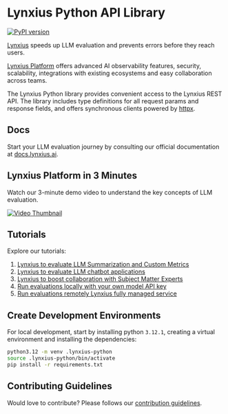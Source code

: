 # Lynxius Python API Library

[![PyPI version](https://img.shields.io/pypi/v/lynxius.svg)](https://pypi.org/project/lynxius/)

[Lynxius](https://www.lynxius.ai/) speeds up LLM evaluation and prevents errors before they reach users.

[Lynxius Platform](https://platform.lynxius.ai/) offers advanced AI observability features, security, scalability, integrations with existing ecosystems and easy collaboration across teams.

The Lynxius Python library provides convenient access to the Lynxius REST API. The library includes type definitions for all request params and response fields, and offers synchronous clients powered by [httpx](https://github.com/encode/httpx).

## Docs

Start your LLM evaluation journey by consulting our official documentation at [docs.lynxius.ai](https://docs.lynxius.ai/).

## Lynxius Platform in 3 Minutes

Watch our 3-minute demo video to understand the key concepts of LLM evaluation.

[![Video Thumbnail](https://github-public-assets.s3.us-west-1.amazonaws.com/chatdoctorv2_datasetv2labeled.png)](https://github-public-assets.s3.us-west-1.amazonaws.com/Lynxius+Demo.mp4)



## Tutorials

Explore our tutorials:

1. [Lynxius to evaluate LLM Summarization and Custom Metrics](./tutorials/AI_medical_scribe.ipynb)
2. [Lynxius to evaluate LLM chatbot applications](./tutorials/ChatDoctor.ipynb)
3. [Lynxius to boost collaboration with Subject Matter Experts](./tutorials/Datasets.ipynb)
4. [Run evaluations locally with your own model API key](./tutorials/eval_locally.ipynb)
5. [Run evaluations remotely Lynxius fully managed service](./tutorials/eval_remotely.ipynb)


## Create Development Environments

For local development, start by installing python `3.12.1`, creating a virtual environment and installing the dependencies:

```bash
python3.12 -m venv .lynxius-python
source .lynxius-python/bin/activate
pip install -r requirements.txt
```

## Contributing Guidelines

Would love to contribute? Please follows our [contribution guidelines](CONTRIBUTING.md).